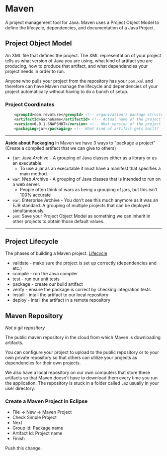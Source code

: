 # Maven

A project management tool for Java. Maven uses a Project Object Model to define the lifecycle, dependencies, and documentation of a Java Project.

## Project Object Model

An XML file that defines the project. The XML representation of your project tells us what version of Java you are using, what kind of artifact you are producing, how to produce that artifact, and what dependencies your project needs in order to run.

Anyone who pulls your project from the repository has your `pom.xml` and therefore can have Maven manage the lifecycle and dependencies of your project automatically without having to do a bunch of setup.

### Project Coordinates
```xml
    <groupId>com.revature</groupId> <!-- organization's package structure -->
	<artifactId>GachaGame</artifactId> <!-- Actual name of the project -->
	<version>0.0.1-SNAPSHOT</version> <!-- What version of the project this is -->
	<packaging>jar</packaging> <!-- What kind of artifact gets built? --> 
```

---
**Aside about Packaging**
In Maven we have 3 ways to "package a project" (Create a compiled artifact that we can give to others)
* `jar`: *J*ava *Ar*chive - A grouping of Java classes either as a library or as an executable.
  * To use a jar as an executable it must have a manifest that specifies a main method.
* `war`: *W*eb *Ar*chive - A grouping of Java classes that is intended to run on a web server.
  * People often think of wars as being a grouping of jars, but this isn't 100% accurate
* `ear`: *E*nterprise *Ar*chive - You don't see this much anymore as it was an EJB standard. A grouping of multiple projects that can be deployed simultaneously.
* `pom`: Save your Project Object Model as something we can inherit in other projects to obtain those default values.
---

## Project Lifecycle
The phases of building a Maven project.
[Lifecycle](https://maven.apache.org/guides/introduction/introduction-to-the-lifecycle.html)
* validate - make sure the project is set up correctly (dependencies and etc.)
* compile - run the Java compiler
* test - run our unit tests
* package - create our build artifact
* verify - ensure the package is correct by checking integration tests
* install - intall the artifact to our local repository
* deploy - intall the artifact in a remote repository

## Maven Repository
*Not a git repository*

The public maven repository in the cloud from which Maven is downloading artifacts.

You can configure your project to upload to the public repository or to your own private repository so that others can utilize your projects as dependencies for their own projects.

We also have a local repository on our own computers that store these artifacts so that Maven doesn't have to download them every time you run the application. The repository is stuck in a folder called `.m2` usually in your user directory.


### Create a Maven Project in Eclipse
* File -> New -> Maven Project
* Check Simple Project
* Next
* Group Id: Package name
* Artifact Id: Project name
* Finish

Push this change.